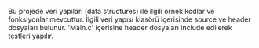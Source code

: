 Bu projede veri yapıları (data structures) ile ilgili örnek kodlar ve fonksiyonlar mevcuttur. İlgili veri yapısı klasörü içerisinde source ve header dosyaları bulunur. 'Main.c' içerisine header dosyaları include edilerek testleri yapılır.